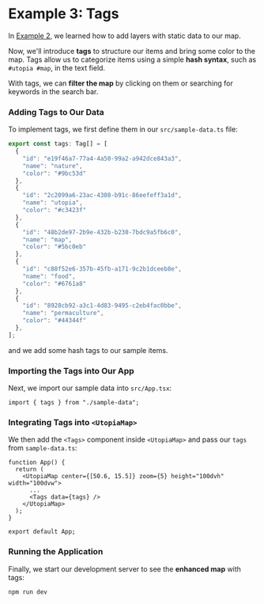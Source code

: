 # Example 3: Tags

In [Example 2](/2-static-layers), we learned how to add layers with static data to our map.

Now, we'll introduce **tags** to structure our items and bring some color to the map. Tags allow us to categorize items using a simple **hash syntax**, such as `#utopia #map`, in the text field.

With tags, we can **filter the map** by clicking on them or searching for keywords in the search bar.

### Adding Tags to Our Data

To implement tags, we first define them in our `src/sample-data.ts` file:

```javascript
export const tags: Tag[] = [
  {
    "id": "e19f46a7-77a4-4a50-99a2-a942dce843a3",
    "name": "nature",
    "color": "#9bc53d"
  },
  {
    "id": "2c2099a6-23ac-4308-b91c-86eefeff3a1d",
    "name": "utopia",
    "color": "#c3423f"
  },
  {
    "id": "48b2de97-2b9e-432b-b230-7bdc9a5fb6c0",
    "name": "map",
    "color": "#5bc0eb"
  },
  {
    "id": "c88f52e6-357b-45fb-a171-9c2b1dceeb8e",
    "name": "food",
    "color": "#6761a8"
  },
  {
    "id": "8928cb92-a3c1-4d83-9495-c2eb4fac0bbe",
    "name": "permaculture",
    "color": "#44344f"
  },
];
```

and we add some hash tags to our sample items.

### Importing the Tags into Our App

Next, we import our sample data into `src/App.tsx`:

```tsx
import { tags } from "./sample-data";
```

### Integrating Tags into `<UtopiaMap>`

We then add the `<Tags>` component inside `<UtopiaMap>` and pass our `tags` from `sample-data.ts`:

```tsx
function App() {
  return (
    <UtopiaMap center={[50.6, 15.5]} zoom={5} height="100dvh" width="100dvw">
      ...
      <Tags data={tags} />
    </UtopiaMap>
  );
}

export default App;
```

### Running the Application

Finally, we start our development server to see the **enhanced map** with tags:

```shell
npm run dev
```
